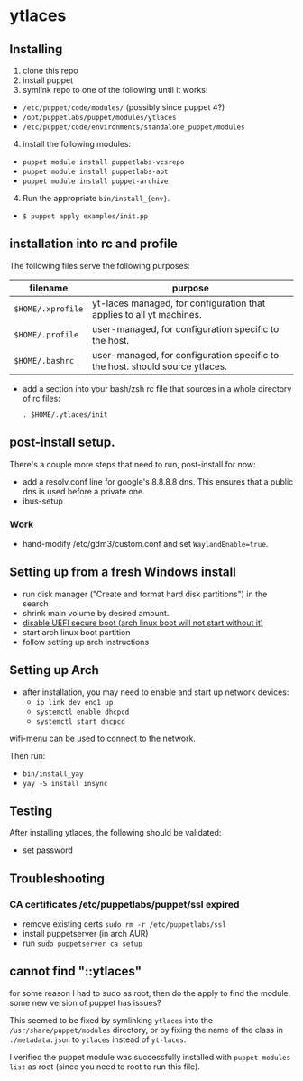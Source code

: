 # ytlaces

## Installing

1. clone this repo
1. install puppet
1. symlink repo to one of the following until it works:
  * `/etc/puppet/code/modules/` (possibly since puppet 4?)
  * `/opt/puppetlabs/puppet/modules/ytlaces`
  * `/etc/puppet/code/environments/standalone_puppet/modules`
4. install the following modules:
  *  `puppet module install puppetlabs-vcsrepo`
  *  `puppet module install puppetlabs-apt`
  *  `puppet module install puppet-archive`
4. Run the appropriate `bin/install_{env}`.
* `$ puppet apply examples/init.pp`

## installation into rc and profile

The following files serve the following purposes:

| filename          | purpose                                                                      |
| ----------------- | ---------------------------------------------------------------------------- |
| `$HOME/.xprofile` | yt-laces managed, for configuration that applies to all yt machines.         |
| `$HOME/.profile`  | user-managed, for configuration specific to the host.                        |
| `$HOME/.bashrc`   | user-managed, for configuration specific to the host. should source ytlaces. |

* add a section into your bash/zsh rc file that sources in a whole directory of rc files:

  `. $HOME/.ytlaces/init`

## post-install setup.

There's a couple more steps that need to run, post-install for now:


* add a resolv.conf line for google's 8.8.8.8 dns. This ensures that a public dns is used before a private one.
* ibus-setup

### Work

- hand-modify /etc/gdm3/custom.conf and set `WaylandEnable=true`.

## Setting up from a fresh Windows install

* run disk manager ("Create and format hard disk partitions") in the search
* shrink main volume by desired amount.
* [disable UEFI secure boot (arch linux boot will not start without it)](https://wiki.archlinux.org/index.php/Dual_boot_with_Windows#UEFI_Secure_Boot)
* start arch linux boot partition
* follow setting up arch instructions

## Setting up Arch

* after installation, you may need to enable and start up network devices:
  - `ip link dev eno1 up`
  - `systemctl enable dhcpcd`
  - `systemctl start dhcpcd`

wifi-menu can be used to connect to the network.

Then run:

- `bin/install_yay`
- `yay -S install insync`

## Testing

After installing ytlaces, the following should be validated:

* set password

## Troubleshooting

### CA certificates /etc/puppetlabs/puppet/ssl expired

- remove existing certs `sudo rm -r /etc/puppetlabs/ssl`
- install puppetserver (in arch AUR)
- run `sudo puppetserver ca setup`

## cannot find "::ytlaces"

for some reason I had to sudo as root, then do the apply to find the module. some new version of puppet has issues?

This seemed to be fixed by symlinking `ytlaces` into the `/usr/share/puppet/modules` directory, or by fixing the name of the class in `./metadata.json` to `ytlaces` instead of `yt-laces`.

I verified the puppet module was successfully installed with `puppet modules list` as root (since you need to root to run this file).